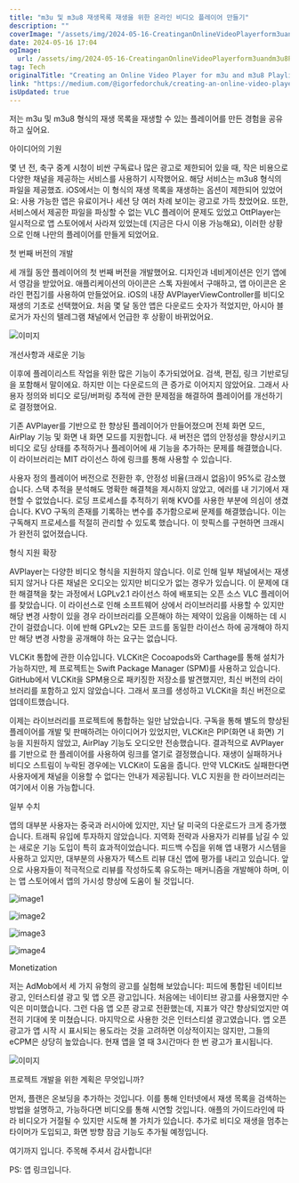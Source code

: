 ```yaml
---
title: "m3u 및 m3u8 재생목록 재생을 위한 온라인 비디오 플레이어 만들기"
description: ""
coverImage: "/assets/img/2024-05-16-CreatinganOnlineVideoPlayerform3uandm3u8PlaylistPlayback_0.png"
date: 2024-05-16 17:04
ogImage:
  url: /assets/img/2024-05-16-CreatinganOnlineVideoPlayerform3uandm3u8PlaylistPlayback_0.png
tag: Tech
originalTitle: "Creating an Online Video Player for m3u and m3u8 Playlist Playback"
link: "https://medium.com/@igorfedorchuk/creating-an-online-video-player-for-m3u-and-m3u8-playlist-playback-on-ios-07e98daa1e51"
isUpdated: true
---
```


저는 m3u 및 m3u8 형식의 재생 목록을 재생할 수 있는 플레이어를 만든 경험을 공유하고 싶어요.

아이디어의 기원

몇 년 전, 축구 중계 시청이 비싼 구독료나 많은 광고로 제한되어 있을 때, 작은 비용으로 다양한 채널을 제공하는 서비스를 사용하기 시작했어요. 해당 서비스는 m3u8 형식의 파일을 제공했죠. iOS에서는 이 형식의 재생 목록을 재생하는 옵션이 제한되어 있었어요: 사용 가능한 앱은 유료이거나 세션 당 여러 차례 보이는 광고로 가득 찼었어요. 또한, 서비스에서 제공한 파일을 파싱할 수 없는 VLC 플레이어 문제도 있었고 OttPlayer는 일시적으로 앱 스토어에서 사라져 있었는데 (지금은 다시 이용 가능해요), 이러한 상황으로 인해 나만의 플레이어를 만들게 되었어요.

첫 번째 버전의 개발

<!-- seedividend - 사각형 -->

<ins class="adsbygoogle"
     style="display:block"
     data-ad-client="ca-pub-4877378276818686"
     data-ad-slot="1898504329"
     data-ad-format="auto"
     data-full-width-responsive="true"></ins>

<script>
     (adsbygoogle = window.adsbygoogle || []).push({});
</script>

세 개월 동안 플레이어의 첫 번째 버전을 개발했어요. 디자인과 네비게이션은 인기 앱에서 영감을 받았어요. 애플리케이션의 아이콘은 스톡 자원에서 구매하고, 앱 아이콘은 온라인 편집기를 사용하여 만들었어요. iOS의 내장 AVPlayerViewController를 비디오 재생의 기초로 선택했어요. 처음 몇 달 동안 앱은 다운로드 숫자가 적었지만, 아시아 블로거가 자신의 텔레그램 채널에서 언급한 후 상황이 바뀌었어요.

![이미지](/assets/img/2024-05-16-CreatinganOnlineVideoPlayerform3uandm3u8PlaylistPlayback_0.png)

개선사항과 새로운 기능

이후에 플레이리스트 작업을 위한 많은 기능이 추가되었어요. 검색, 편집, 링크 기반로딩을 포함해서 말이에요. 하지만 이는 다운로드의 큰 증가로 이어지지 않았어요. 그래서 사용자 정의와 비디오 로딩/버퍼링 추적에 관한 문제점을 해결하여 플레이어를 개선하기로 결정했어요.

<!-- seedividend - 사각형 -->

<ins class="adsbygoogle"
     style="display:block"
     data-ad-client="ca-pub-4877378276818686"
     data-ad-slot="1898504329"
     data-ad-format="auto"
     data-full-width-responsive="true"></ins>

<script>
     (adsbygoogle = window.adsbygoogle || []).push({});
</script>

기존 AVPlayer를 기반으로 한 향상된 플레이어가 만들어졌으며 전체 화면 모드, AirPlay 기능 및 화면 내 화면 모드를 지원합니다. 새 버전은 앱의 안정성을 향상시키고 비디오 로딩 상태를 추적하거나 플레이어에 새 기능을 추가하는 문제를 해결했습니다. 이 라이브러리는 MIT 라이선스 하에 링크를 통해 사용할 수 있습니다.

사용자 정의 플레이어 버전으로 전환한 후, 안정성 비율(크래시 없음)이 95%로 감소했습니다. 스택 추적을 분석해도 명확한 해결책을 제시하지 않았고, 에러를 내 기기에서 재현할 수 없었습니다. 로딩 프로세스를 추적하기 위해 KVO를 사용한 부분에 의심이 생겼습니다. KVO 구독의 존재를 기록하는 변수를 추가함으로써 문제를 해결했습니다. 이는 구독해지 프로세스를 적절히 관리할 수 있도록 했습니다. 이 핫픽스를 구현하면 크래시가 완전히 없어졌습니다.

형식 지원 확장

AVPlayer는 다양한 비디오 형식을 지원하지 않습니다. 이로 인해 일부 채널에서는 재생되지 않거나 다른 채널은 오디오는 있지만 비디오가 없는 경우가 있습니다. 이 문제에 대한 해결책을 찾는 과정에서 LGPLv2.1 라이선스 하에 배포되는 오픈 소스 VLC 플레이어를 찾았습니다. 이 라이선스로 인해 소프트웨어 상에서 라이브러리를 사용할 수 있지만 해당 변경 사항이 있을 경우 라이브러리를 오픈해야 하는 제약이 있음을 이해하는 데 시간이 걸렸습니다. 이에 반해 GPLv2는 모든 코드를 동일한 라이선스 하에 공개해야 하지만 해당 변경 사항을 공개해야 하는 요구는 없습니다.

<!-- seedividend - 사각형 -->

<ins class="adsbygoogle"
     style="display:block"
     data-ad-client="ca-pub-4877378276818686"
     data-ad-slot="1898504329"
     data-ad-format="auto"
     data-full-width-responsive="true"></ins>

<script>
     (adsbygoogle = window.adsbygoogle || []).push({});
</script>

VLCKit 통합에 관한 이슈입니다. VLCKit은 Cocoapods와 Carthage를 통해 설치가 가능하지만, 제 프로젝트는 Swift Package Manager (SPM)를 사용하고 있습니다. GitHub에서 VLCKit을 SPM용으로 패키징한 저장소를 발견했지만, 최신 버전의 라이브러리를 포함하고 있지 않았습니다. 그래서 포크를 생성하고 VLCKit을 최신 버전으로 업데이트했습니다.

이제는 라이브러리를 프로젝트에 통합하는 일만 남았습니다. 구독을 통해 별도의 향상된 플레이어를 개발 및 판매하려는 아이디어가 있었지만, VLCKit은 PIP(화면 내 화면) 기능을 지원하지 않았고, AirPlay 기능도 오디오만 전송했습니다. 결과적으로 AVPlayer를 기반으로 한 플레이어를 사용하여 링크를 열기로 결정했습니다. 재생이 실패하거나 비디오 스트림이 누락된 경우에는 VLCKit이 도움을 줍니다. 만약 VLCKit도 실패한다면 사용자에게 채널을 이용할 수 없다는 안내가 제공됩니다. VLC 지원을 한 라이브러리는 여기에서 이용 가능합니다.

일부 수치

앱의 대부분 사용자는 중국과 러시아에 있지만, 지난 달 미국의 다운로드가 크게 증가했습니다. 트래픽 유입에 투자하지 않았습니다. 지역화 전략과 사용자가 리뷰를 남길 수 있는 새로운 기능 도입이 특히 효과적이었습니다. 피드백 수집을 위해 앱 내평가 시스템을 사용하고 있지만, 대부분의 사용자가 텍스트 리뷰 대신 앱에 평가를 내리고 있습니다. 앞으로 사용자들이 적극적으로 리뷰를 작성하도록 유도하는 매커니즘을 개발해야 하며, 이는 앱 스토어에서 앱의 가시성 향상에 도움이 될 것입니다.

<!-- seedividend - 사각형 -->

<ins class="adsbygoogle"
     style="display:block"
     data-ad-client="ca-pub-4877378276818686"
     data-ad-slot="1898504329"
     data-ad-format="auto"
     data-full-width-responsive="true"></ins>

<script>
     (adsbygoogle = window.adsbygoogle || []).push({});
</script>

![image1](/assets/img/2024-05-16-CreatinganOnlineVideoPlayerform3uandm3u8PlaylistPlayback_1.png)

![image2](/assets/img/2024-05-16-CreatinganOnlineVideoPlayerform3uandm3u8PlaylistPlayback_2.png)

![image3](/assets/img/2024-05-16-CreatinganOnlineVideoPlayerform3uandm3u8PlaylistPlayback_3.png)

![image4](/assets/img/2024-05-16-CreatinganOnlineVideoPlayerform3uandm3u8PlaylistPlayback_4.png)

<!-- seedividend - 사각형 -->

<ins class="adsbygoogle"
     style="display:block"
     data-ad-client="ca-pub-4877378276818686"
     data-ad-slot="1898504329"
     data-ad-format="auto"
     data-full-width-responsive="true"></ins>

<script>
     (adsbygoogle = window.adsbygoogle || []).push({});
</script>

Monetization

저는 AdMob에서 세 가지 유형의 광고를 실험해 보았습니다: 피드에 통합된 네이티브 광고, 인터스티셜 광고 및 앱 오픈 광고입니다. 처음에는 네이티브 광고를 사용했지만 수익은 미미했습니다. 그런 다음 앱 오픈 광고로 전환했는데, 지표가 약간 향상되었지만 여전히 기대에 못 미쳤습니다. 마지막으로 사용한 것은 인터스티셜 광고였습니다. 앱 오픈 광고가 앱 시작 시 표시되는 용도라는 것을 고려하면 이상적이지는 않지만, 그들의 eCPM은 상당히 높았습니다. 현재 앱을 열 때 3시간마다 한 번 광고가 표시됩니다.

![이미지](/assets/img/2024-05-16-CreatinganOnlineVideoPlayerform3uandm3u8PlaylistPlayback_5.png)

프로젝트 개발을 위한 계획은 무엇입니까?

<!-- seedividend - 사각형 -->

<ins class="adsbygoogle"
     style="display:block"
     data-ad-client="ca-pub-4877378276818686"
     data-ad-slot="1898504329"
     data-ad-format="auto"
     data-full-width-responsive="true"></ins>

<script>
     (adsbygoogle = window.adsbygoogle || []).push({});
</script>

먼저, 플랜은 온보딩을 추가하는 것입니다. 이를 통해 인터넷에서 재생 목록을 검색하는 방법을 설명하고, 가능하다면 비디오를 통해 시연할 것입니다. 애플의 가이드라인에 따라 비디오가 거절될 수 있지만 시도해 볼 가치가 있습니다. 추가로 비디오 재생을 멈추는 타이머가 도입되고, 화면 방향 잠금 기능도 추가될 예정입니다.

여기까지 입니다. 주목해 주셔서 감사합니다!

PS: 앱 링크입니다.
